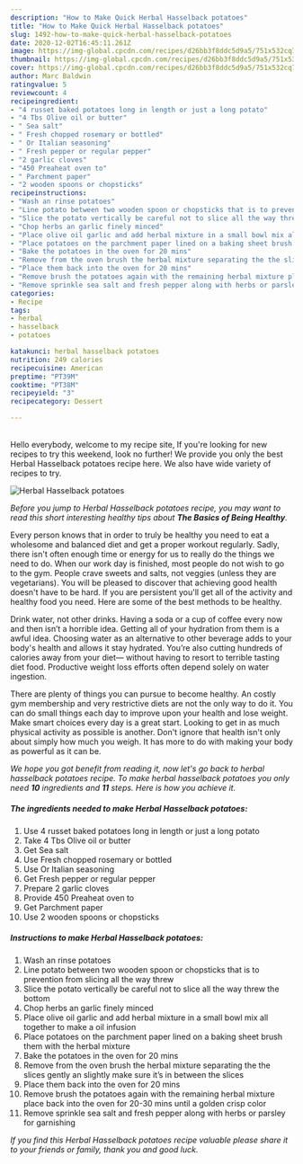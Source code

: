```yaml
---
description: "How to Make Quick Herbal Hasselback potatoes"
title: "How to Make Quick Herbal Hasselback potatoes"
slug: 1492-how-to-make-quick-herbal-hasselback-potatoes
date: 2020-12-02T16:45:11.261Z
image: https://img-global.cpcdn.com/recipes/d26bb3f8ddc5d9a5/751x532cq70/herbal-hasselback-potatoes-recipe-main-photo.jpg
thumbnail: https://img-global.cpcdn.com/recipes/d26bb3f8ddc5d9a5/751x532cq70/herbal-hasselback-potatoes-recipe-main-photo.jpg
cover: https://img-global.cpcdn.com/recipes/d26bb3f8ddc5d9a5/751x532cq70/herbal-hasselback-potatoes-recipe-main-photo.jpg
author: Marc Baldwin
ratingvalue: 5
reviewcount: 4
recipeingredient:
- "4 russet baked potatoes long in length or just a long potato"
- "4 Tbs Olive oil or butter"
- " Sea salt"
- " Fresh chopped rosemary or bottled"
- " Or Italian seasoning"
- " Fresh pepper or regular pepper"
- "2 garlic cloves"
- "450 Preaheat oven to"
- " Parchment paper"
- "2 wooden spoons or chopsticks"
recipeinstructions:
- "Wash an rinse potatoes"
- "Line potato between two wooden spoon or chopsticks that is to prevention from slicing all the way threw"
- "Slice the potato vertically be careful not to slice all the way threw the bottom"
- "Chop herbs an garlic finely minced"
- "Place olive oil garlic and add herbal mixture in a small bowl mix all together to make a oil infusion"
- "Place potatoes on the parchment paper lined on a baking sheet brush them with the herbal mixture"
- "Bake the potatoes in the oven for 20 mins"
- "Remove from the oven brush the herbal mixture separating the the slices gently an slightly make sure it’s in between the slices"
- "Place them back into the oven for 20 mins"
- "Remove brush the potatoes again with the remaining herbal mixture place back into the oven for 20-30 mins until a golden crisp color"
- "Remove sprinkle sea salt and fresh pepper along with herbs or parsley for garnishing"
categories:
- Recipe
tags:
- herbal
- hasselback
- potatoes

katakunci: herbal hasselback potatoes 
nutrition: 249 calories
recipecuisine: American
preptime: "PT39M"
cooktime: "PT38M"
recipeyield: "3"
recipecategory: Dessert

---
```

<br>
Hello everybody, welcome to my recipe site, If you're looking for new recipes to try this weekend, look no further! We provide you only the best Herbal Hasselback potatoes recipe here. We also have wide variety of recipes to try.
<br>


![Herbal Hasselback potatoes](https://img-global.cpcdn.com/recipes/d26bb3f8ddc5d9a5/751x532cq70/herbal-hasselback-potatoes-recipe-main-photo.jpg)

<i>Before you jump to Herbal Hasselback potatoes recipe, you may want to read this short interesting healthy tips about <strong>The Basics of Being Healthy</strong>.</i>

Every person knows that in order to truly be healthy you need to eat a wholesome and balanced diet and get a proper workout regularly. Sadly, there isn't often enough time or energy for us to really do the things we need to do. When our work day is finished, most people do not wish to go to the gym. People crave sweets and salts, not veggies (unless they are vegetarians). You will be pleased to discover that achieving good health doesn't have to be hard. If you are persistent you'll get all of the activity and healthy food you need. Here are some of the best methods to be healthy.

Drink water, not other drinks. Having a soda or a cup of coffee every now and then isn’t a horrible idea. Getting all of your hydration from them is a awful idea. Choosing water as an alternative to other beverage adds to your body's health and allows it stay hydrated. You’re also cutting hundreds of calories away from your diet— without having to resort to terrible tasting diet food. Productive weight loss efforts often depend solely on water ingestion.

There are plenty of things you can pursue to become healthy. An costly gym membership and very restrictive diets are not the only way to do it. You can do small things each day to improve upon your health and lose weight. Make smart choices every day is a great start. Looking to get in as much physical activity as possible is another. Don't ignore that health isn't only about simply how much you weigh. It has more to do with making your body as powerful as it can be. 


<i>We hope you got benefit from reading it, now let's go back to herbal hasselback potatoes recipe. To make herbal hasselback potatoes you only need <strong>10</strong> ingredients and <strong>11</strong> steps. Here is how you achieve it.
</i>

##### The ingredients needed to make Herbal Hasselback potatoes:

1. Use 4 russet baked potatoes long in length or just a long potato
1. Take 4 Tbs Olive oil or butter
1. Get  Sea salt
1. Use  Fresh chopped rosemary or bottled
1. Use  Or Italian seasoning
1. Get  Fresh pepper or regular pepper
1. Prepare 2 garlic cloves
1. Provide 450 Preaheat oven to
1. Get  Parchment paper
1. Use 2 wooden spoons or chopsticks


##### Instructions to make Herbal Hasselback potatoes:

1. Wash an rinse potatoes
1. Line potato between two wooden spoon or chopsticks that is to prevention from slicing all the way threw
1. Slice the potato vertically be careful not to slice all the way threw the bottom
1. Chop herbs an garlic finely minced
1. Place olive oil garlic and add herbal mixture in a small bowl mix all together to make a oil infusion
1. Place potatoes on the parchment paper lined on a baking sheet brush them with the herbal mixture
1. Bake the potatoes in the oven for 20 mins
1. Remove from the oven brush the herbal mixture separating the the slices gently an slightly make sure it’s in between the slices
1. Place them back into the oven for 20 mins
1. Remove brush the potatoes again with the remaining herbal mixture place back into the oven for 20-30 mins until a golden crisp color
1. Remove sprinkle sea salt and fresh pepper along with herbs or parsley for garnishing


<i>If you find this Herbal Hasselback potatoes recipe valuable please share it to your friends or family, thank you and good luck.</i>
